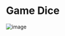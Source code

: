 # Game Dice

![image](https://user-images.githubusercontent.com/47321783/115621329-b8a85600-a2cc-11eb-899a-2f052cdf8a25.png)
